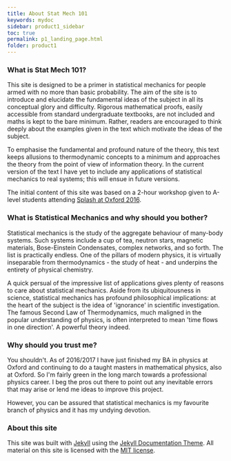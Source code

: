 ```yaml
---
title: About Stat Mech 101
keywords: mydoc
sidebar: product1_sidebar
toc: true
permalink: p1_landing_page.html
folder: product1
---
```


### What is Stat Mech 101?

This site is designed to be a primer in statistical mechanics for people armed with no more than basic probability. The aim of the site is to introduce and elucidate the fundamental ideas of the subject in all its conceptual glory and difficulty. Rigorous mathematical proofs, easily accessible from standard undergraduate textbooks, are not included and maths is kept to the bare minimum. Rather, readers are encouraged to think deeply about the examples given in the text which motivate the ideas of the subject. 

To emphasise the fundamental and profound nature of the theory, this text keeps allusions to thermodynamic concepts to a minimum and approaches the theory from the point of view of information theory. In the current version of the text I have yet to include any applications of statistical mechanics to real systems; this will ensue in future versions. 

The initial content of this site was based on a 2-hour workshop given to A-level students attending [Splash at Oxford 2016][Splash]. 

### What is Statistical Mechanics and why should you bother?

Statistical mechanics is the study of the aggregate behaviour of many-body systems. Such systems include a cup of tea, neutron stars, magnetic materials, Bose-Einstein Condensates, complex networks, and so forth. The list is practically endless. One of the pillars of modern physics, it is virtually inseparable from thermodynamics - the study of heat - and underpins the entirety of physical chemistry.

A quick persual of the impressive list of applications gives  plenty of reasons to care about statistical mechanics. Aside from its ubiquitousness in science, statistical mechanics has profound philosophical implications: at the heart of the subject is the idea of 'ignorance' in scientific investigation. The famous Second Law of Thermodynamics, much maligned in the popular understanding of physics, is often interpreted to mean 'time flows in one direction'. A powerful theory indeed.

### Why should you trust me?

You shouldn't. As of 2016/2017 I have just finished my BA in physics at Oxford and continuing to do a taught masters in mathematical physics, also at Oxford. So I'm fairly green in the long march towards a professional physics career. I beg the pros out there to point out any inevitable errors that may arise or lend me ideas to improve this project.

However, you can be assured that statistical mechanics is my favourite branch of physics and it has my undying devotion.

### About this site

This site was built with [Jekyll][Jekyll] using the [Jekyll Documentation Theme][Theme]. All material on this site is licensed with the [MIT license][License]. 

[Jekyll]: https://jekyllrb.com
[Theme]: http://idratherbewriting.com/documentation-theme-jekyll/index.html
[License]: https://en.wikipedia.org/wiki/MIT_License
[Splash]: https://oxford.learningu.org/

